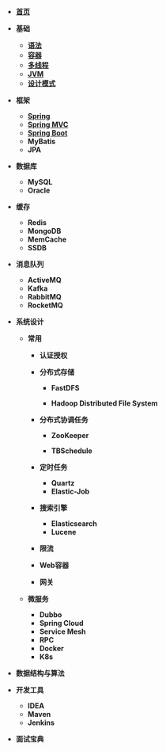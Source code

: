 - [**首页**](/)
- **基础**
  - [**语法**](基础/#语法)
  - [**容器**](基础/#容器)
  - [**多线程**](基础/#多线程)
  - [**JVM**](基础/#JVM)
  - [**设计模式**](基础/#设计模式)
- **框架**
  - [**Spring**](/框架/#Spring)
  - [**Spring MVC**](/框架/#Spring-MVC)
  - [**Spring Boot**](/框架/#Spring-Boot)
  - **MyBatis**
  - **JPA**
- **数据库**

  - **MySQL**
  - **Oracle**
- **缓存**
  - **Redis**
  - **MongoDB**
  - **MemCache**
  - **SSDB**
- **消息队列**
  - **ActiveMQ**
  - **Kafka**
  - **RabbitMQ**
  - **RocketMQ**
- **系统设计**
  - **常用**
    - **认证授权**
    
    - **分布式存储**
    
      - **FastDFS**
    
      - **Hadoop Distributed File System**
    
    - **分布式协调任务** 
      
      - **ZooKeeper**
      
      - **TBSchedule**
      
    - **定时任务**
    
      - **Quartz**
      - **Elastic-Job**
    
    - **搜索引擎**
    
      - **Elasticsearch**
      - **Lucene**
    
    - **限流**
    
    - **Web容器**
    
    - **网关**
    
  - **微服务**
    
    - **Dubbo**
    - **Spring Cloud**
    - **Service Mesh**
    - **RPC**
    - **Docker**
    - **K8s**
- **数据结构与算法**
- **开发工具**
  
  - **IDEA**
  - **Maven**
  - **Jenkins**
- **面试宝典**

